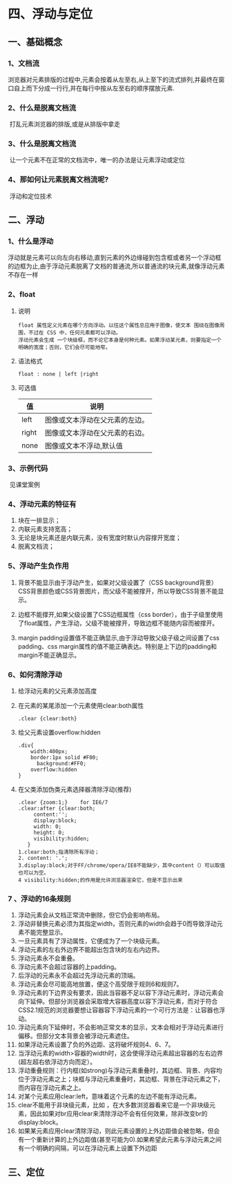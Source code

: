 # 四、浮动与定位

## 一、基础概念

### 1、文档流

​    浏览器对元素排版的过程中,元素会按着从左至右,从上至下的流式排列,并最终在窗口自上而下分成一行行,并在每行中按从左至右的顺序摆放元素.

### 2、什么是脱离文档流

​    打乱元素浏览器的排版,或是从排版中拿走

### 3、什么是脱离文档流

​    让一个元素不在正常的文档流中，唯一的办法是让元素浮动或定位

### 4、那如何让元素脱离文档流呢?

​    浮动和定位技术

## 二、浮动

### 1、什么是浮动

​    浮动就是元素可以向左向右移动,直到元素的外边缘碰到包含框或者另一个浮动框的边框为止,由于浮动元素脱离了文档的普通流,所以普通流的块元素,就像浮动元素不存在一样

### 2、float

1. 说明

   ```
   float 属性定义元素在哪个方向浮动。以往这个属性总应用于图像，使文本 围绕在图像周围，不过在 CSS 中，任何元素都可以浮动。
   浮动元素会生成 一个块级框，而不论它本身是何种元素。如果浮动某元素，则要指定一个明确的宽度；否则，它们会尽可能地窄。
   ```

2. 语法格式

   ```
   float : none | left |right
   ```

3. 可选值

   | 值 | 说明 |
   | --- | --- |
   | left | 图像或文本浮动在父元素的左边。 |
   | right | 图像或文本浮动在父元素的右边。 |
   | none | 图像或文本不浮动,默认值 |

### 3、示例代码

​    见课堂案例

### 4、浮动元素的特征有

1. 块在一排显示；
2. 内联元素支持宽高；
3. 无论是块元素还是内联元素，没有宽度时默认内容撑开宽度；
4. 脱离文档流；

### 5、浮动产生负作用

1. 背景不能显示由于浮动产生，如果对父级设置了（CSS background背景）CSS背景颜色或CSS背景图片，而父级不能被撑开，所以导致CSS背景不能显示。

1. 边框不能撑开,如果父级设置了CSS边框属性（css border），由于子级里使用了float属性，产生浮动，父级不能被撑开，导致边框不能随内容而被撑开。
2. margin padding设置值不能正确显示,由于浮动导致父级子级之间设置了css padding、css margin属性的值不能正确表达。特别是上下边的padding和margin不能正确显示。

### 6、如何清除浮动

1. 给浮动元素的父元素添加高度

2. 在元素的某尾添加一个元素使用clear:both属性

   ```
   .clear {clear:both}
   ```

3. 给父元素设置overflow:hidden

   ```
   .div{
       width:400px;
       border:1px solid #F00;
         background:#FF0; 
       overflow:hidden
   }
   ```

4. 在父类添加伪类元素选择器清除浮动\(推荐\)

   ```
   .clear {zoom:1;}    for IE6/7
   .clear:after {clear:both;
        content:'';
        display:block;
        width: 0;
        height: 0;
        visibility:hidden;
      }
   1.clear:both;指清除所有浮动；
   2. content: '.'; 
   3.display:block;对于FF/chrome/opera/IE8不能缺少，其中content（）可以取值也可以为空。
   4 visibility:hidden;的作用是允许浏览器渲染它，但是不显示出来
   ```

### 7 、浮动的16条规则

1. 浮动元素会从文档正常流中删除，但它仍会影响布局。
2. 浮动非替换元素必须为其指定width，否则元素的width会趋于0而导致浮动元素不能完整显示。
3. 一旦元素具有了浮动属性，它便成为了一个块级元素。
4. 浮动元素的左右外边界不能超出包含块的左右内边界。
5. 浮动元素永不会重叠。
6. 浮动元素不会超过容器的上padding。
7. 后浮动的元素永不会超过先浮动元素的顶端。
8. 浮动元素会尽可能高地放置，便这个高受限于规则6和规则7。
9. 浮动元素的下边界没有要求，因此当容器不足以容下浮动元素时，浮动元素会向下延伸。但部分浏览器会采取增大容器高度以容下浮动元素，而对于符合CSS2.1规范的浏览器要想让容器容下浮动元素的一个可行方法是：让容器也浮动。
10. 浮动元素向下延伸时，不会影响正常文本的显示，文本会相对于浮动元素进行偏移。但部分文本背景会被浮动元素遮住。
11. 如果浮动元素设置了负的外边距、这将破坏规则4、6、7。
12. 当浮动元素的width&gt;容器的width时，这会使得浮动元素超出容器的左右边界\(超左超右依浮动方向而定）。
13. 浮动重叠规则：行内框\(如strong\)与浮动元素重叠时，其边框、背景、内容均位于浮动元素之上；块框与浮动元素重叠时，其边框、背景在浮动元素之下，而内容在浮动元素之上。
14. 对某个元素应用clear:left，意味着这个元素的左边不能有浮动元素。
15. clear不能用于非块级元素，比如
    ，在大多数浏览器看来它是一个非块级元素，因此如果对br应用clear来清除浮动不会有任何效果，除非改变br的display:block。
16. 如果某元素应用clear清除浮动，则此元素设置的上外边距值会被忽略，但会有一个重新计算的上外边距值\(甚至可能为0\).如果希望此元素与浮动元素之间有一个明确的间隔，可以在浮动元素上设置下外边距

## 三、定位



